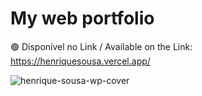 # My web portfolio

🟢 Disponível no Link / Available on the Link: https://henriquesousa.vercel.app/


![henrique-sousa-wp-cover](https://user-images.githubusercontent.com/54003876/197404776-9b4d6e05-f85c-40c9-b615-f06d5a83b2ee.png)
